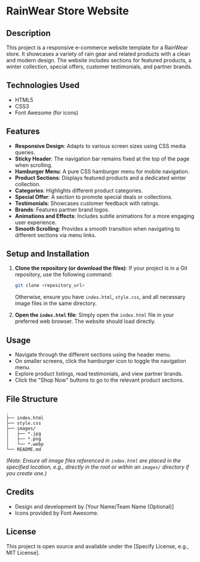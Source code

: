 # RainWear Store Website

## Description

This project is a responsive e-commerce website template for a RainWear store. It showcases a variety of rain gear and related products with a clean and modern design. The website includes sections for featured products, a winter collection, special offers, customer testimonials, and partner brands.

## Technologies Used

- HTML5
- CSS3
- Font Awesome (for icons)

## Features

- **Responsive Design**: Adapts to various screen sizes using CSS media queries.
- **Sticky Header**: The navigation bar remains fixed at the top of the page when scrolling.
- **Hamburger Menu**: A pure CSS hamburger menu for mobile navigation.
- **Product Sections**: Displays featured products and a dedicated winter collection.
- **Categories**: Highlights different product categories.
- **Special Offer**: A section to promote special deals or collections.
- **Testimonials**: Showcases customer feedback with ratings.
- **Brands**: Features partner brand logos.
- **Animations and Effects**: Includes subtle animations for a more engaging user experience.
- **Smooth Scrolling**: Provides a smooth transition when navigating to different sections via menu links.

## Setup and Installation

1.  **Clone the repository (or download the files)**:
    If your project is in a Git repository, use the following command:
    ```bash
    git clone <repository_url>
    ```
    Otherwise, ensure you have `index.html`, `style.css`, and all necessary image files in the same directory.

2.  **Open the `index.html` file**: 
    Simply open the `index.html` file in your preferred web browser. The website should load directly.

## Usage

- Navigate through the different sections using the header menu.
- On smaller screens, click the hamburger icon to toggle the navigation menu.
- Explore product listings, read testimonials, and view partner brands.
- Click the "Shop Now" buttons to go to the relevant product sections.

## File Structure

```
.
├── index.html
├── style.css
├── images/
│   ├── *.jpg
│   ├── *.png
│   └── *.webp
└── README.md
```

*(Note: Ensure all image files referenced in `index.html` are placed in the specified location, e.g., directly in the root or within an `images/` directory if you create one.)*

## Credits

- Design and development by [Your Name/Team Name (Optional)]
- Icons provided by Font Awesome.

## License

This project is open source and available under the [Specify License, e.g., MIT License]. 